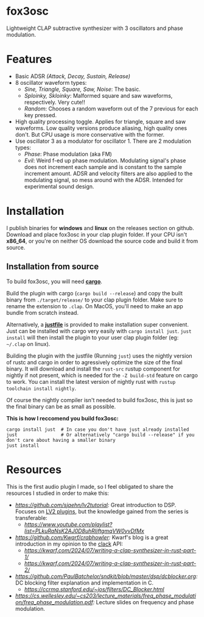 # fox3osc

Lightweight CLAP subtractive synthesizer with 3 oscillators and phase modulation.

# Features

- Basic ADSR *(Attack, Decay, Sustain, Release)*
- 8 oscillator waveform types:
  - *Sine, Triangle, Square, Saw, Noise*: The basic.
  - *Sploinky, Skloinky*: Malformed square and saw waveforms, respectively. Very cute!!
  - *Random*: Chooses a random waveform out of the 7 previous for each key pressed.
- High quality processing toggle. Applies for triangle, square and saw waveforms. Low quality versions produce aliasing, high quality ones don't. But CPU usage is more conservative with the former.
- Use oscillator 3 as a modulator for oscillator 1. There are 2 modulation types:
  - *Phase*: Phase modulation (aka FM)
  - *Evil*: Weird f-ed up phase modulation. Modulating signal's phase does not increment each sample and is constant to the sample increment amount. ADSR and velocity filters are also applied to the modulating signal, so mess around with the ADSR. Intended for experimental sound design.

# Installation

I publish binaries for **windows** and **linux** on the releases section on github. Download and place fox3osc in your clap plugin folder. If your CPU isn't **x86_64**, or you're on neither OS download the source code and build it from source.

## Installation from source

To build fox3osc, you will need **[cargo]**.

Build the plugin with cargo (`cargo build --release`) and copy the built binary from `./target/release/` to your clap plugin folder. Make sure to rename the extension to `.clap`. On MacOS, you'll need to make an app bundle from scratch instead.

Alternatively, a **[justfile]** is provided to make installation super convenient. Just can be installed with cargo very easily with `cargo install just`. `just install` will then install the plugin to your user clap plugin folder (eg: `~/.clap` on linux).

Building the plugin with the justfile (Running `just`) uses the nightly version of rustc and cargo in order to agressively optimize the size of the final binary. It will download and install the `rust-src` rustup component for nightly if not present, which is needed for the `-Z build-std` feature on cargo to work. You can install the latest version of nightly rust with `rustup toolchain install nightly`.

Of course the nightly compiler isn't needed to build fox3osc, this is just so the final binary can be as small as possible.

**This is how I reccomend you build fox3osc:**
```shell
cargo install just  # In case you don't have just already installed
just                # Or alternatively "cargo build --release" if you don't care about having a smaller binary
just install
```

[cargo]: https://doc.rust-lang.org/cargo/
[justfile]: https://just.systems/man/en/

# Resources

This is the first audio plugin I made, so I feel obligated to share the resources I studied in order to make this:

- *https://github.com/sjaehn/lv2tutorial:* Great introduction to DSP. Focuses on [LV2 plugins], but the knowledge gained from the series is transferable:
  - *https://www.youtube.com/playlist?list=PLkuRaNsK2AJ0D8uhRIjftgmqVW0yvDfMx*
- *https://github.com/Kwarf/crabhowler:* Kwarf's blog is a great introduction in my opinion to the [clack] API:
  - *https://kwarf.com/2024/07/writing-a-clap-synthesizer-in-rust-part-1/*
  - *https://kwarf.com/2024/07/writing-a-clap-synthesizer-in-rust-part-2/*
- *https://github.com/PaulBatchelor/sndkit/blob/master/dsp/dcblocker.org:* DC blocking filter explanation and implementation in C.
  - *https://ccrma.stanford.edu/~jos/filters/DC_Blocker.html*
- *https://cs.wellesley.edu/~cs203/lecture_materials/freq_phase_modulation/freq_phase_modulation.pdf:* Lecture slides on frequency and phase modulation.

[LV2 plugins]: https://lv2plug.in/
[clack]: https://github.com/prokopyl/clack
